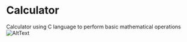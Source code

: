 # Calculator
Calculator using C language to perform basic mathematical operations
![AltText](output.png)
